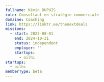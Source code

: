 ```yaml
---
fullname: Kévin DUPUIS
role: Consultant en stratégie commerciale
domaine: Coaching
link: https://linktr.ee/thenextdeals
missions:
  - start: 2023-08-01
    end: 2024-10-31
    status: independent
    employer: ''
    startups:
      - oilhi
startups:
  - oilhi
memberType: beta
---
```

